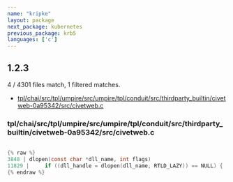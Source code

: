 ```yaml
---
name: "kripke"
layout: package
next_package: kubernetes
previous_package: krb5
languages: ['c']
---
```

## 1.2.3
4 / 4301 files match, 1 filtered matches.

 - [tpl/chai/src/tpl/umpire/src/umpire/tpl/conduit/src/thirdparty_builtin/civetweb-0a95342/src/civetweb.c](#tplchaisrctplumpiresrcumpiretplconduitsrcthirdparty_builtincivetweb-0a95342srccivetwebc)

### tpl/chai/src/tpl/umpire/src/umpire/tpl/conduit/src/thirdparty_builtin/civetweb-0a95342/src/civetweb.c

```c

{% raw %}
3848 | dlopen(const char *dll_name, int flags)
11829 | 	if ((dll_handle = dlopen(dll_name, RTLD_LAZY)) == NULL) {
{% endraw %}

```
